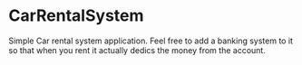 # CarRentalSystem
Simple Car rental system application. Feel free to add a banking system to it so that when you rent it actually dedics the money from the account.

